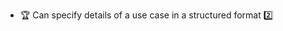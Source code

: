 * <span id="outcome-useCases-details-one">:trophy: Can specify details of a use case in a structured format :two:</span>

